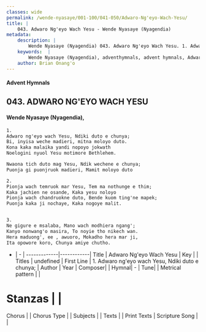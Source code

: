 ```yaml
---
classes: wide
permalink: /wende-nyasaye/001-100/041-050/Adwaro-Ng'eyo-Wach-Yesu/
title: |
    043. Adwaro Ng'eyo Wach Yesu - Wende Nyasaye (Nyagendia)
metadata:
    description: |
        Wende Nyasaye (Nyagendia) 043. Adwaro Ng'eyo Wach Yesu. 1. Adwaro ng'eyo wach Yesu, Ndiki duto e chunya; Bi, inyisa weche madieri, mitna moloyo duto. Kona kaka malaika yandi nopoyo jokwath Noelogini nyuol Yesu motimore Bethlehem.  Nwaona tich duto mag Yesu, Ndik wechene e chunya; Puonja gi puonjruok madieri, Mamit moloyo duto  2. Pionja wach temruok mar Yesu, Tem ma nothunge e thim; Kaka jachien ne osande, Kaka yesu noloyo Pionja wach chandruokne duto, Bende kuom ting'ne mapek; Puonja kaka ji nochaye, Kaka nogoye malit.   3. Ne gigure e msalaba, Mano wach modhiera ngang'; Kanyo nonwang'o masira, To noyie tho nikech wan. Hera maduong', ee , awuoro, Mokadho hera mar ji, Ita opowore koro, Chunya amiye chutho.  
    keywords:  |
        Wende Nyasaye (Nyagendia), adventhymnals, advent hymnals, Adwaro Ng'eyo Wach Yesu, 1. Adwaro ng'eyo wach Yesu, Ndiki duto e chunya;. 
    author: Brian Onang'o
---
```


#### Advent Hymnals
## 043. ADWARO NG'EYO WACH YESU
####  Wende Nyasaye (Nyagendia),

```txt
1.
Adwaro ng'eyo wach Yesu, Ndiki duto e chunya;
Bi, inyisa weche madieri, mitna moloyo duto.
Kona kaka malaika yandi nopoyo jokwath
Noelogini nyuol Yesu motimore Bethlehem.

Nwaona tich duto mag Yesu, Ndik wechene e chunya;
Puonja gi puonjruok madieri, Mamit moloyo duto

2.
Pionja wach temruok mar Yesu, Tem ma nothunge e thim;
Kaka jachien ne osande, Kaka yesu noloyo
Pionja wach chandruokne duto, Bende kuom ting'ne mapek;
Puonja kaka ji nochaye, Kaka nogoye malit.


3.
Ne gigure e msalaba, Mano wach modhiera ngang';
Kanyo nonwang'o masira, To noyie tho nikech wan.
Hera maduong', ee , awuoro, Mokadho hera mar ji,
Ita opowore koro, Chunya amiye chutho.


```

- |   -  |
-------------|------------|
Title | Adwaro Ng'eyo Wach Yesu |
Key |  |
Titles | undefined |
First Line | 1. Adwaro ng'eyo wach Yesu, Ndiki duto e chunya; |
Author | 
Year | 
Composer| |
Hymnal|  - |
Tune|  |
Metrical pattern | |
# Stanzas |  |
Chorus |  |
Chorus Type |  |
Subjects | |
Texts |  |
Print Texts | 
Scripture Song |  |
    
